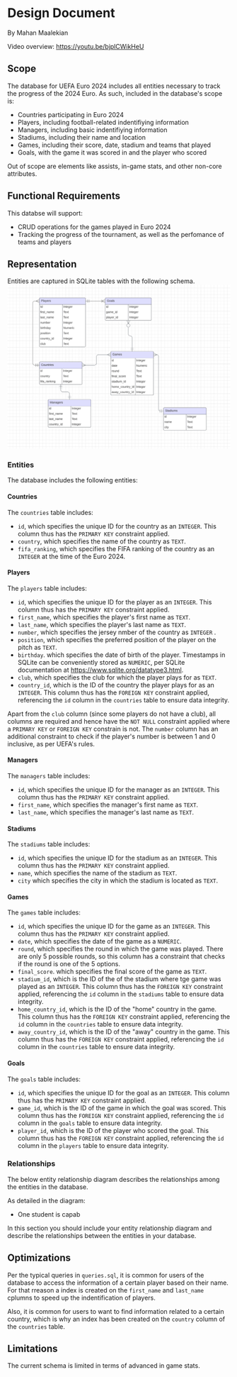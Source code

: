 # Design Document

By Mahan Maalekian

Video overview: <https://youtu.be/bjplCWikHeU>

## Scope

The database for UEFA Euro 2024 includes all entities necessary to track the progress of the 2024 Euro.
As such, included in the database's scope is:
* Countries participating in Euro 2024
* Players, including football-related indentifiying information
* Managers, including basic indentifiying information
* Stadiums, including their name and location
* Games, including their score, date, stadium and teams that played
* Goals, with the game it was scored in and the player who scored

Out of scope are elements like assists, in-game stats, and other non-core attributes.

## Functional Requirements

This databse will support:

* CRUD operations for the games played in Euro 2024
* Tracking the progress of the tournament, as well as the perfomance of teams and players

## Representation

Entities are captured in SQLite tables with the following schema.
![Entity relationship diagram](diagram.png)


### Entities

The database includes the following entities:

#### Countries

The `countries` table includes:

* `id`, which specifies the unique ID for the country as an `INTEGER`. This column thus has the `PRIMARY KEY` constraint applied.
* `country`, which specifies the name of the country as `TEXT`.
* `fifa_ranking`, which specifies the FIFA ranking of the country as an `INTEGER` at the time of the Euro 2024.

#### Players

The `players` table includes:

* `id`, which specifies the unique ID for the player as an `INTEGER`. This column thus has the `PRIMARY KEY` constraint applied.
* `first_name`, which specifies the player's first name as `TEXT`.
* `last_name`, which specifies the player's last name as `TEXT`.
* `number`, which specifies the jersey nmber of the country as `INTEGER` .
* `position`, which specifies the preferred position of the player on the pitch as `TEXT`.
* `birthday`. which specifies the date of birth of the player.  Timestamps in SQLite can be conveniently stored as `NUMERIC`, per SQLite documentation at <https://www.sqlite.org/datatype3.html>.
* `club`, which specifies the club for which the player plays for as `TEXT`.
* `country_id`, which is the ID of the country the player plays for as an `INTEGER`. This column thus has the `FOREIGN KEY` constraint applied, referencing the `id` column in the `countries` table to ensure data integrity.

Apart from the `club` column (since some players do not have a club), all columns are required and hence have the `NOT NULL` constraint applied where a `PRIMARY KEY` or `FOREIGN KEY` constrain is not. The `number` column has an additional constraint to check if the player's number is between 1 and 0 inclusive, as per UEFA's rules.


#### Managers

The `managers` table includes:

* `id`, which specifies the unique ID for the manager as an `INTEGER`. This column thus has the `PRIMARY KEY` constraint applied.
* `first_name`, which specifies the manager's first name as `TEXT`.
* `last_name`, which specifies the manager's last name as `TEXT`.

#### Stadiums

The `stadiums` table includes:
 * `id`, which specifies the unique ID for the stadium as an `INTEGER`. This column thus has the `PRIMARY KEY` constraint applied.
 * `name`, which specifies the name of the stadium as `TEXT`.
 * `city` which specifies the city in which the stadium is located as `TEXT`.

 #### Games

 The `games` table includes:
 * `id`, which specifies the unique ID for the game as an `INTEGER`. This column thus has the `PRIMARY KEY` constraint applied.
* `date`, which specifies the date of the game as a `NUMERIC`.
* `round`, which specifies the round in which the game was played. There are only 5 possible rounds, so this column has a constraint that checks if the round is one of the 5 options.
* `final_score`. which specifies the final score of the game as `TEXT`.
* `stadium_id`, which is the ID of the of the stadium where tge game was played as an `INTEGER`. This column thus has the `FOREIGN KEY` constraint applied, referencing the `id` column in the `stadiums` table to ensure data integrity.
* `home_country_id`, which is the ID of the "home" country in the game. This column thus has the `FOREIGN KEY` constraint applied, referencing the `id` column in the `countries` table to ensure data integrity.
* `away_country_id`, which is the ID of the "away" country in the game. This column thus has the `FOREIGN KEY` constraint applied, referencing the `id` column in the `countries` table to ensure data integrity.

#### Goals

The `goals` table includes:
 * `id`, which specifies the unique ID for the goal as an `INTEGER`. This column thus has the `PRIMARY KEY` constraint applied.
* `game_id`, which is the ID of the game in which the goal was scored. This column thus has the `FOREIGN KEY` constraint applied, referencing the `id` column in the `goals` table to ensure data integrity.
* `player_id`, which is the ID of the player who scored the goal. This column thus has the `FOREIGN KEY` constraint applied, referencing the `id` column in the `players` table to ensure data integrity.


### Relationships

The below entity relationship diagram describes the relationships among the entities in the database.

As detailed in the diagram:

* One student is capab

In this section you should include your entity relationship diagram and describe the relationships between the entities in your database.

## Optimizations

Per the typical queries in `queries.sql`, it is common for users of the database to access the information of a certain player based on their name. For that rreason a index is created on the `first_name` and `last_name` cplumns to speed up the indentification of players.

Also, it is common for users to want to find information related to a certain country, which is why an index has been created on the `country` column of the `countries` table.

## Limitations

The current schema is limited in terms of advanced in game stats.
